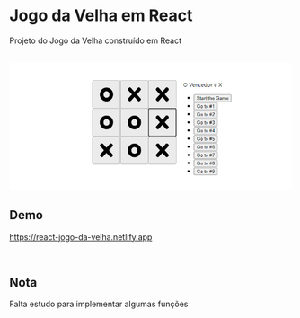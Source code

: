 ﻿# Jogo da Velha em React

Projeto do Jogo da Velha construído em React<br><br>

![Preview Jogo da Velha](public/header-readme.png)


## Demo 
https://react-jogo-da-velha.netlify.app

<br>

## Nota
Falta estudo para implementar algumas funções


